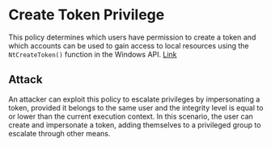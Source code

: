 # Create Token Privilege

This policy determines which users have permission to create a token and which accounts can be used to gain access to local resources using the `NtCreateToken()` function in the Windows API. [Link](https://learn.microsoft.com/en-us/windows/security/threat-protection/security-policy-settings/create-a-token-object)
## Attack

An attacker can exploit this policy to escalate privileges by impersonating a token, provided it belongs to the same user and the integrity level is equal to or lower than the current execution context. In this scenario, the user can create and impersonate a token, adding themselves to a privileged group to escalate through other means.
